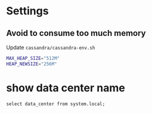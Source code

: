# Settings

## Avoid to consume too much memory

Update `cassandra/cassandra-env.sh`

```bash
MAX_HEAP_SIZE="512M"
HEAP_NEWSIZE="256M"
```

# show data center name
`select data_center from system.local;`
